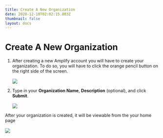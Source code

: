 ```yaml
---
title: Create A New Organization
date: 2020-12-10T02:02:15.803Z
thumbnail: false
layout: docs
---
```

# Create A New Organization

1. After creating a new Amplify account you will have to create your organization. To do so, you will have to click the orange pencil button on the right side of the screen.
<br><br>
![](../../images/create-org-step1.jpg)

2. Type in your **Organization Name**, **Description** (optional), and click **Submit**.
<br><br>
![](../../images/create-org-step2.jpg)

After your organization is created, it will be viewable from the your home page
<br><br>
![](../../images/create-org-step3.jpg)


